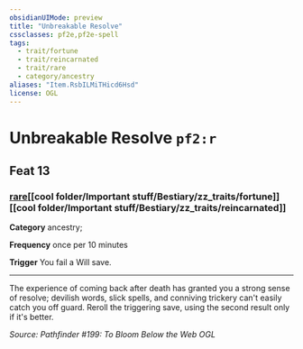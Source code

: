 ```yaml
---
obsidianUIMode: preview
title: "Unbreakable Resolve"
cssclasses: pf2e,pf2e-spell
tags:
  - trait/fortune
  - trait/reincarnated
  - trait/rare
  - category/ancestry
aliases: "Item.RsbILMiTHicd6Hsd"
license: OGL
---
```

# Unbreakable Resolve `pf2:r`
## Feat 13
### [rare](cool%20folder/Important%20stuff/Bestiary/zz_traits/rare.md "Rare Rarity Trait")[[cool folder/Important stuff/Bestiary/zz_traits/fortune]][[cool folder/Important stuff/Bestiary/zz_traits/reincarnated]]

**Category** ancestry; 




**Frequency** once per 10 minutes

**Trigger** You fail a Will save.

* * *

The experience of coming back after death has granted you a strong sense of resolve; devilish words, slick spells, and conniving trickery can't easily catch you off guard. Reroll the triggering save, using the second result only if it's better.

*Source: Pathfinder #199: To Bloom Below the Web*
*OGL*